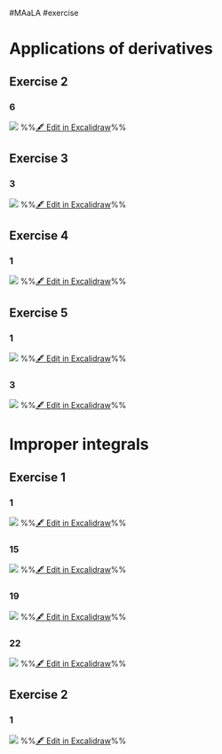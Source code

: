 #MAaLA #exercise 

# Applications of derivatives
## Exercise 2
### 6
![](attachments/Exercise%203.04.2024%2003.04.2024%2008_26_09.excalidraw.svg)
%%[🖋 Edit in Excalidraw](attachments/Exercise%203.04.2024%2003.04.2024%2008_26_09.excalidraw.md)%%

## Exercise 3
### 3
![](attachments/Exercise%203.04.2024%2003.04.2024%2008_29_47.excalidraw.svg)
%%[🖋 Edit in Excalidraw](attachments/Exercise%203.04.2024%2003.04.2024%2008_29_47.excalidraw.md)%%

## Exercise 4
### 1
![](attachments/Exercise%203.04.2024%2003.04.2024%2008_39_26.excalidraw.svg)
%%[🖋 Edit in Excalidraw](attachments/Exercise%203.04.2024%2003.04.2024%2008_39_26.excalidraw.md)%%

## Exercise 5
### 1
![](attachments/Exercise%203.04.2024%2003.04.2024%2008_47_54.excalidraw.svg)
%%[🖋 Edit in Excalidraw](attachments/Exercise%203.04.2024%2003.04.2024%2008_47_54.excalidraw.md)%%

### 3
![](attachments/Exercise%203.04.2024%2003.04.2024%2009_01_06.excalidraw.svg)
%%[🖋 Edit in Excalidraw](attachments/Exercise%203.04.2024%2003.04.2024%2009_01_06.excalidraw.md)%%

# Improper integrals
## Exercise 1
### 1
![](attachments/Exercise%203.04.2024%2003.04.2024%2009_10_52.excalidraw.svg)
%%[🖋 Edit in Excalidraw](attachments/Exercise%203.04.2024%2003.04.2024%2009_10_52.excalidraw.md)%%

### 15
![](attachments/Exercise%203.04.2024%2003.04.2024%2009_15_05.excalidraw.svg)
%%[🖋 Edit in Excalidraw](attachments/Exercise%203.04.2024%2003.04.2024%2009_15_05.excalidraw.md)%%

### 19
![](attachments/Exercise%203.04.2024%2003.04.2024%2009_20_13.excalidraw.svg)
%%[🖋 Edit in Excalidraw](attachments/Exercise%203.04.2024%2003.04.2024%2009_20_13.excalidraw.md)%%

### 22
![](attachments/Exercise%203.04.2024%2003.04.2024%2009_25_41.excalidraw.svg)
%%[🖋 Edit in Excalidraw](attachments/Exercise%203.04.2024%2003.04.2024%2009_25_41.excalidraw.md)%%

## Exercise 2
### 1
![](attachments/Exercise%203.04.2024%2003.04.2024%2009_30_20.excalidraw.svg)
%%[🖋 Edit in Excalidraw](attachments/Exercise%203.04.2024%2003.04.2024%2009_30_20.excalidraw.md)%%